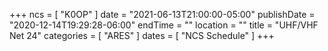 +++
ncs = [ "K0OP" ]
date = "2021-06-13T21:00:00-05:00"
publishDate = "2020-12-14T19:29:28-06:00"
endTime = ""
location = ""
title = "UHF/VHF Net 24"
categories = [ "ARES" ]
dates = [ "NCS Schedule" ]
+++
